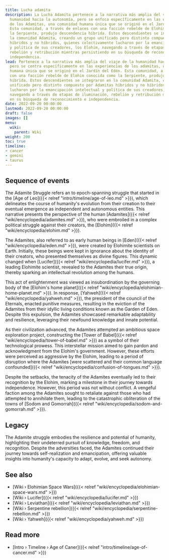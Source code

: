 ```yaml
---
title: Lucha adamita
description: La Lucha Adamita pertenece a la narrativa más amplia del viaje de la
  humanidad hacia la autonomía, pero se enfoca específicamente en las experiencias
  de los Adamitas, una comunidad humana única que se originó en el Jardín del Edén.
  Esta comunidad, a través de enlaces con una facción rebelde de Elohim conocida como
  la Serpiente, produjo descendencia híbrida. Estos descendientes se integraron en
  la comunidad Adamita, creando un grupo unificado pero distinto compuesto por Adamitas
  híbridos y no híbridos, quienes colectivamente lucharon por la emancipación intelectual
  y política de sus creadores, los Elohim, navegando a través de etapas de iluminación,
  rebelión y retribución mientras persistiendo en su búsqueda de reconocimiento e
  independencia.
lead: Pertenece a la narrativa más amplia del viaje de la humanidad hacia la autonomía,
  pero se centra específicamente en las experiencias de los adamitas, una comunidad
  humana única que se originó en el Jardín del Edén. Esta comunidad, a través de enlaces
  con una facción rebelde de Elohim conocida como la Serpiente, produjo descendencia
  híbrida. Estos descendientes se integraron en la comunidad Adamita, creando un grupo
  unificado pero distinto compuesto por Adamitas híbridos y no híbridos, quienes colectivamente
  lucharon por la emancipación intelectual y política de sus creadores, los Elohim,
  navegando a través de etapas de iluminación, rebelión y retribución mientras persisten
  en su búsqueda de reconocimiento e independencia.
date: 2022-09-20 00:00:00
lastmod: 2022-09-20 00:00:00
draft: false
images: []
menu:
  wiki:
    parent: Wiki
weight: 200
toc: true
timeline:
- cancer
- gemini
- taurus
---
```


## Sequence of events

The Adamite Struggle refers an to epoch-spanning struggle that started in the [Age of Leo]({{< relref "intro/timeline/age-of-leo.md" >}}), which delineates the course of humanity's evolution from their creation to their eventual emergence as independent and autonomous entities. This narrative presents the perspective of the human [Adamites]({{< relref "wiki/encyclopedia/adamites.md" >}}), who were embroiled in a complex political struggle against their creators, the [Elohim]({{< relref "wiki/encyclopedia/elohim.md" >}}).

The Adamites, also referred to as early human beings in [Eden]({{< relref "wiki/encyclopedia/eden.md" >}}), were created by Elohimite scientists on Earth. Initially, these beings were kept in ignorance about the identity of their creators, who presented themselves as divine figures. This dynamic changed when [Lucifer]({{< relref "wiki/encyclopedia/lucifer.md" >}}), a leading Elohimite scientist, revealed to the Adamites their true origin, thereby sparking an intellectual revolution among the humans.

This act of enlightenment was viewed as insubordination by the governing body of the [Elohim\'s home planet]({{< relref "wiki/encyclopedia/elohimian-home-planet.md" >}}). In response, [Yahweh]({{< relref "wiki/encyclopedia/yahweh.md" >}}), the president of the council of the Eternals, enacted punitive measures, resulting in the eviction of the Adamites from their idyllic living conditions known as the Garden of Eden. Despite this expulsion, the Adamites showcased remarkable adaptability and resilience, leveraging their newfound knowledge and innate potential.

As their civilization advanced, the Adamites attempted an ambitious space exploration project, constructing the [Tower of Babel]({{< relref "wiki/encyclopedia/tower-of-babel.md" >}}) as a symbol of their technological prowess. This interstellar mission aimed to gain pardon and acknowledgment from the Elohim's government. However, these efforts were perceived as aggressive by the Elohim, leading to a period of disruption where the Adamites [were scattered and their common language confounded]({{< relref "wiki/encyclopedia/confusion-of-tongues.md" >}}).

Despite the setbacks, the tenacity of the Adamites eventually led to their recognition by the Elohim, marking a milestone in their journey towards independence. However, this period was not without conflict. A vengeful faction among the Adamites sought to retaliate against those who had attempted to annihilate them, leading to the catastrophic obliteration of the towns of [Sodom and Gomorrah]({{< relref "wiki/encyclopedia/sodom-and-gomorrah.md" >}}).

## Legacy

The Adamite struggle embodies the resilience and potential of humanity, highlighting their undeterred pursuit of knowledge, freedom, and recognition. Despite the adversities faced, the Adamites continued their journey towards self-realization and emancipation, offering valuable insights into humanity's capacity to adapt, evolve, and seek autonomy.

## See also

- [Wiki › Elohimian Space Wars]({{< relref "wiki/encyclopedia/elohimian-space-wars.md" >}})
- [Wiki › Lucifer]({{< relref "wiki/encyclopedia/lucifer.md" >}})
- [Wiki › Leviathan]({{< relref "wiki/encyclopedia/leviathan.md" >}})
- [Wiki › Serpentine rebellion]({{< relref "wiki/encyclopedia/serpentine-rebellion.md" >}})
- [Wiki › Yahweh]({{< relref "wiki/encyclopedia/yahweh.md" >}})

## Read more

- [Intro › Timeline › Age of Caner]({{< relref "intro/timeline/age-of-cancer.md" >}})